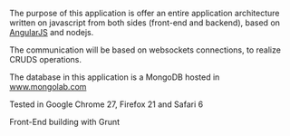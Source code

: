 The purpose of this application is offer an entire application architecture written on javascript from both sides (front-end and backend), based on [AngularJS](http://angularjs.org/ "Superheroic JavaScript MVW Framework") and nodejs.

The communication will be based on websockets connections, to realize CRUDS operations.

The database in this application is a MongoDB hosted in www.mongolab.com

Tested in Google Chrome 27, Firefox 21 and Safari 6

Front-End building with Grunt

